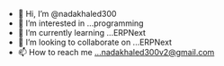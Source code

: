 - 👋 Hi, I’m @nadakhaled300
- 👀 I’m interested in ...programming
- 🌱 I’m currently learning ...ERPNext
- 💞️ I’m looking to collaborate on ...ERPNext
- 📫 How to reach me ...nadakhaled300v2@gmail.com

<!---
nadakhaled300/nadakhaled300 is a ✨ special ✨ repository because its `README.md` (this file) appears on your GitHub profile.
You can click the Preview link to take a look at your changes.
--->
